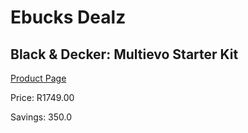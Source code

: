 
# Ebucks Dealz
## Black & Decker: Multievo Starter Kit
[Product Page](https://www.ebucks.com/web/shop/productSelected.do?prodId=372661783&catId=336131644)

Price: R1749.00

Savings: 350.0


	
